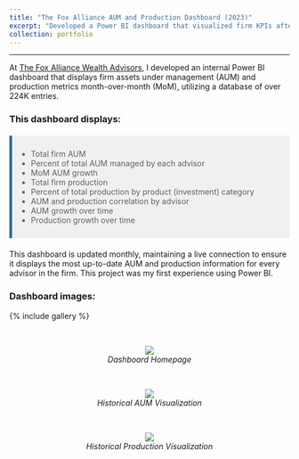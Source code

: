 ```yaml
---
title: "The Fox Alliance AUM and Production Dashboard (2023)"
excerpt: "Developed a Power BI dashboard that visualized firm KPIs after compiling a database of over 224K entries"
collection: portfolio
---
```

------
At [The Fox Alliance Wealth Advisors](https://www.foxalliancewealth.com/), I developed an internal Power BI dashboard that displays firm assets under management (AUM) and production metrics month-over-month (MoM), utilizing a database of over 224K entries.

### This dashboard displays:

<style>
  blockquote {
    padding: 10px;
    background-color: #f0f0f0;
    border-left: 5px solid #31708f;
    margin: 20px 0;
  }
</style>

> - Total firm AUM
> - Percent of total AUM managed by each advisor
> - MoM AUM growth
> - Total firm production
> - Percent of total production by product (investment) category
> - AUM and production correlation by advisor
> - AUM growth over time
> - Production growth over time

This dashboard is updated monthly, maintaining a live connection to ensure it displays the most up-to-date AUM and production information for every advisor in the firm. This project was my first experience using Power BI.

### Dashboard images:

{% include gallery %}

<br>

<p align="center">
  <img src="https://chamberlainlondon.github.io/images/TFA Dashboard 1.png">
  <br>
  <em>Dashboard Homepage</em>
</p>

<br>

<p align="center">
  <img src="https://chamberlainlondon.github.io/images/TFA Dashboard 2.png">
  <br>
  <em>Historical AUM Visualization</em>
</p>

<br>

<p align="center">
  <img src="https://chamberlainlondon.github.io/images/TFA Dashboard 3.png">
  <br>
  <em>Historical Production Visualization</em>
</p>

